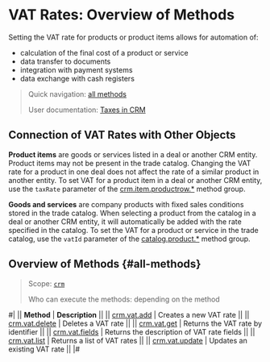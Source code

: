 # VAT Rates: Overview of Methods

Setting the VAT rate for products or product items allows for automation of:

-  calculation of the final cost of a product or service
-  data transfer to documents
-  integration with payment systems
-  data exchange with cash registers

> Quick navigation: [all methods](#all-methods) 
>
> User documentation: [Taxes in CRM](https://helpdesk.bitrix24.com/open/17230492/)

## Connection of VAT Rates with Other Objects

**Product items** are goods or services listed in a deal or another CRM entity. Product items may not be present in the trade catalog. Changing the VAT rate for a product in one deal does not affect the rate of a similar product in another entity. To set VAT for a product item in a deal or another CRM entity, use the `taxRate` parameter of the [crm.item.productrow.*](../../universal/product-rows/index.md) method group.

**Goods and services** are company products with fixed sales conditions stored in the trade catalog. When selecting a product from the catalog in a deal or another CRM entity, it will automatically be added with the rate specified in the catalog. To set the VAT for a product or service in the trade catalog, use the `vatId` parameter of the [catalog.product.*](../../../catalog/product/index.md) method group.

## Overview of Methods {#all-methods}

> Scope: [`crm`](../../../scopes/permissions.md)
>
> Who can execute the methods: depending on the method

#|
|| **Method** | **Description** ||
|| [crm.vat.add](./crm-vat-add.md) | Creates a new VAT rate ||
|| [crm.vat.delete](./crm-vat-delete.md) | Deletes a VAT rate ||
|| [crm.vat.get](./crm-vat-get.md) | Returns the VAT rate by identifier ||
|| [crm.vat.fields](./crm-vat-fields.md) | Returns the description of VAT rate fields ||
|| [crm.vat.list](./crm-vat-list.md) | Returns a list of VAT rates ||
|| [crm.vat.update](./crm-vat-update.md) | Updates an existing VAT rate ||
|#